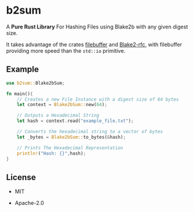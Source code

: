 # b2sum

A **Pure Rust Library** For Hashing Files using Blake2b with any given digest size.

It takes advantage of the crates [filebuffer](https://github.com/ruuda/filebuffer) and [Blake2-rfc](https://crates.io/crates/blake2-rfc), with filebuffer providing more speed than the `std::io` primitive.

## Example

```rust
use b2sum::Blake2bSum;

fn main(){
    // Creates a new File Instance with a digest size of 64 bytes
    let context = Blake2bSum::new(64);

    // Outputs a Hexadecimal String
    let hash = context.read("example_file.txt");

    // Converts the hexadecimal string to a vector of bytes
    let _bytes = Blake2bSum::to_bytes(&hash);

    // Prints The Hexadecimal Representation
    println!("Hash: {}",hash);
}
```

## License

* MIT

* Apache-2.0
